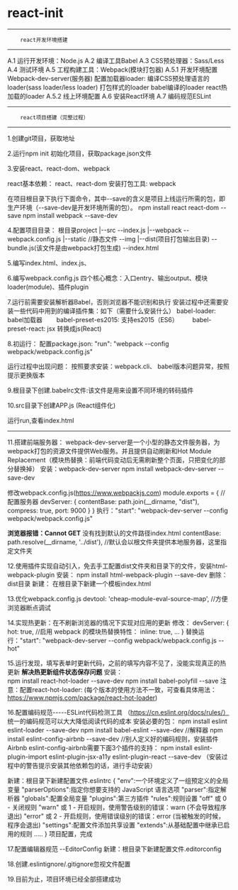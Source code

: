 # react-init
******************************************
        react开发环境搭建
******************************************
A.1 运行开发环境：Node.js
A.2 编译工具Babel
A.3 CSS预处理器：Sass/Less
A.4 测试环境
A.5 工程构建工具：Webpack(模块打包器)
    A.5.1 开发环境配置
        Webpack-dev-server(服务器)
        配置加载器loader:
            编译CSS预处理语言的loader(sass loader/less loader)
            打包样式的loader
            babel编译的loader
            react热加载的loader
    A.5.2 线上环境配置
A.6 安装React环境
A.7 编码规范ESLint

******************************************
        react项目搭建（完整过程）
******************************************   
1.创建git项目，获取地址

2.运行npm init 初始化项目，获取package.json文件

3.安装react、react-dom、webpack

  react基本依赖： react、react-dom
  安装打包工具: webpack
  
  在项目根目录下执行下面命令，其中--save的含义是项目上线运行所需的包，即生产环境（--save-dev是开发环境所需的包）。
  npm install react react-dom --save
  npm install webpack --save-dev 
    
  
4.配置项目目录：
根目录project
  |--src
    --index.js
  |--webpack
    --webpack.config.js
  |--static  //静态文件
    --img
  |--dist(项目打包输出目录)
    --bundle.js(该文件是由webpack打包生成)
    --index.html
    
5.编写index.html、index.js、

6.编写webpack.config.js
四个核心概念：入口entry、输出output、模块loader(module)、插件plugin

7.运行前需要安装解析器Babel，否则浏览器不能识别和执行
    安装过程中还需要安装一些代码中用到的编译插件集：如下（需要什么安装什么）
    babel-loader: babel加载器
　　babel-preset-es2015: 支持es2015（ES6）
　　babel-preset-react: jsx 转换成js(React)

8.初运行：
配置package.json:
"run": "webpack --config webpack/webpack.config.js"

运行过程中出现问题：
按照要求安装：webpack.cli、
babel版本问题异常，按照提示更换版本


9.根目录下创建.babelrc文件:该文件是用来设置不同环境的转码插件

10.src目录下创建APP.js
    (React组件化)
 
运行run,查看index.html

*********************************************************************
11.搭建前端服务器：
webpack-dev-server是一个小型的静态文件服务器，为webpack打包的资源文件提供Web服务。并且提供自动刷新和Hot Module Replacement（模块热替换：前端代码变动后无需刷新整个页面，只把变化的部分替换掉）
安装：webpack-dev-server
npm install webpack-dev-server --save-dev　　

修改webpack.config.js(https://www.webpackjs.com)
 module.exports = {
    //配置服务器
    devServer: {
        contentBase: path.join(__dirname, "dist"),
        compress: true,
        port: 9000
    }
 }
 执行："start": "webpack-dev-server --config webpack/webpack.config.js"
 
 **浏览器报错：Cannot GET**
    没有找到默认的文件路径index.html
 contentBase: path.resolve(__dirname, '../dist'), //默认会以根文件夹提供本地服务器，这里指定文件夹
 
 
 12.使用插件实现自动引入，免去手工配置dist文件夹和目录下的文件，安装html-webpack-plugin
安装：
    npm install html-webpack-plugin --save-dev
删除：
    dist目录
新建：
    在根目录下新建一个模板index.html
    
13.优化webpack.config.js
  devtool: 'cheap-module-eval-source-map', //方便浏览器断点调试

14.实现热更新：在不刷新浏览器的情况下实现对应用的更新
修改：
    devServer: {
        hot: true,  //启用 webpack 的模块热替换特性：
        inline: true,
        ...
    }
替换运行："start": "webpack-dev-server --config webpack/webpack.config.js --hot"

15.运行发现，填写表单时更新代码，之前的填写内容不见了，没能实现真正的热更新
    **解决热更新组件状态保存问题**
安装：    
    npm install react-hot-loader --save-dev
    npm install babel-polyfill --save
注意：配置react-hot-loader:
    (每个版本的使用方法不一致，可查看具体用法：https://www.npmjs.com/package/react-hot-loader)
    

16.配置编码规范-----ESLint代码检测工具
    （https://cn.eslint.org/docs/rules/）
    统一的编码规范可以大大降低阅读代码的成本
安装必要的包：
    npm install eslint eslint-loader --save-dev
    npm install babel-eslint --save-dev  //解释器
    npm install eslint-config-airbnb --save-dev //别人定义好的编码规则，安装插件Airbnb
    eslint-config-airbnb需要下面3个插件的支持：
    npm install eslint-plugin-import eslint-plugin-jsx-a11y eslint-plugin-react --save-dev
    （安装过程中的警告提示安装其他依赖包的话，进行手动安装）
    
新建：根目录下新建配置文件.eslintrc
    {
        "env":一个环境定义了一组预定义的全局变量
        "parserOptions":指定你想要支持的 JavaScript 语言选项
        "parser":指定解析器
        "globals":配置全局变量
        "plugins":第三方插件
        "rules":规则设置
                "off" 或 0 - 关闭规则
                "warn" 或 1 - 开启规则，使用警告级别的错误：warn (不会导致程序退出)
                "error" 或 2 - 开启规则，使用错误级别的错误：error (当被触发的时候，程序会退出)
         "settings":配置文件添加共享设置
         "extends":从基础配置中继承已启用的规则
        .....
    }
项目配置，完成

17.配置编辑器规范 --EditorConfig
新建：根目录下新建配置文件.editorconfig

18.创建.eslintignore/.gitignore忽视文件配置

19.目前为止，项目环境已经全部搭建成功